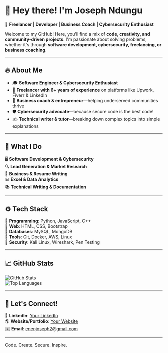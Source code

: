 # 👋 Hey there! I'm Joseph Ndungu 
🚀 **Freelancer | Developer | Business Coach | Cybersecurity Enthusiast**  

Welcome to my GitHub! Here, you'll find a mix of **code, creativity, and community-driven projects**. I'm passionate about solving problems, whether it's through **software development, cybersecurity, freelancing, or business coaching**.  

---

## 🔥 About Me  
- 🎓 **Software Engineer & Cybersecurity Enthusiast**  
- 💼 **Freelancer with 6+ years of experience** on platforms like Upwork, Fiverr & LinkedIn  
- 🎯 **Business coach & entrepreneur**—helping underserved communities thrive  
- 🛡️ **Cybersecurity advocate**—because secure code is the best code!  
- ✍️ **Technical writer & tutor**—breaking down complex topics into simple explanations  

---

## 🚀 What I Do  
🖥️ **Software Development & Cybersecurity**  
🔍 **Lead Generation & Market Research**  
📑 **Business & Resume Writing**  
📊 **Excel & Data Analytics**  
📚 **Technical Writing & Documentation**  

---

## ⚙️ Tech Stack  
🔹 **Programming**: Python, JavaScript, C++  
🔹 **Web**: HTML, CSS, Bootstrap  
🔹 **Databases**: MySQL, MongoDB  
🔹 **Tools**: Git, Docker, AWS, Linux  
🔹 **Security**: Kali Linux, Wireshark, Pen Testing  

---

## 📈 GitHub Stats  
![GitHub Stats](https://github-readme-stats.vercel.app/api?username=JoeEnen&show_icons=true&theme=radical)  
![Top Languages](https://github-readme-stats.vercel.app/api/top-langs/?username=JoeEnen&layout=compact&theme=radical)  

---

## 💬 Let's Connect!  
💼 **LinkedIn**: [Your LinkedIn](https://www.linkedin.com/in/swiftjoe254/)  
🌎 **Website/Portfolio**: [Your Website](https://yourportfolio.com)  
✉️ **Email**:  enenjoseph2@gmail.com  

---

Code. Create. Secure. Inspire. 
